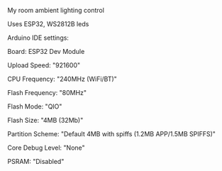 My room ambient lighting control

Uses ESP32, WS2812B leds

Arduino IDE settings:

Board: ESP32 Dev Module

Upload Speed: "921600"

CPU Frequency: "240MHz (WiFi/BT)"

Flash Frequency: "80MHz"

Flash Mode: "QIO"

Flash Size: "4MB (32Mb)"

Partition Scheme: "Default 4MB with spiffs (1.2MB APP/1.5MB SPIFFS)"

Core Debug Level: "None"

PSRAM: "Disabled"